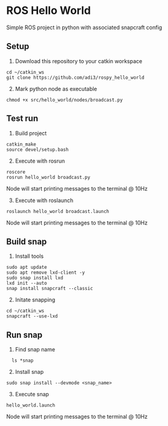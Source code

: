 # ROS Hello World
Simple ROS project in python with associated snapcraft config

## Setup

1. Download this repository to your catkin workspace

  ```
  cd ~/catkin_ws
  git clone https://github.com/adi3/rospy_hello_world
  ```
  
2. Mark python node as executable

  ```
  chmod +x src/hello_world/nodes/broadcast.py
  ```

## Test run

1. Build project

  ```
  catkin_make
  source devel/setup.bash
  ```
  
2. Execute with rosrun

  ```
  roscore
  rosrun hello_world broadcast.py
  ```
  Node will start printing messages to the terminal @ 10Hz
  
3. Execute with roslaunch
  
  ```
  roslaunch hello_world broadcast.launch
  ```
  Node will start printing messages to the terminal @ 10Hz

## Build snap

1. Install tools
  ```
  sudo apt update
  sudo apt remove lxd-client -y
  sudo snap install lxd
  lxd init --auto
  snap install snapcraft --classic
  ```
  
2. Initate snapping
  ```
  cd ~/catkin_ws
  snapcraft --use-lxd
  ```

## Run snap

1. Find snap name
  ```
    ls *snap
  ```

2. Install snap
  ```
  sudo snap install --devmode <snap_name>
  ```

3. Execute snap
  ```
  hello_world.launch
  ```
  Node will start printing messages to the terminal @ 10Hz

